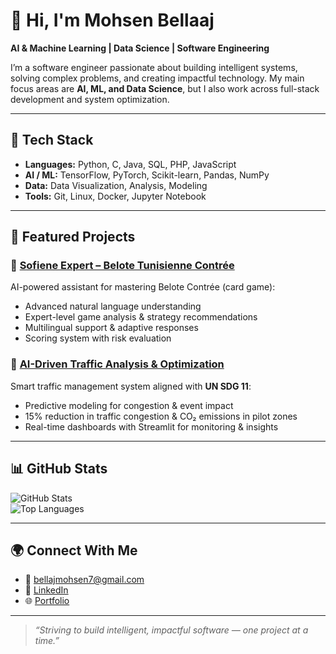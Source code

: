 # 👋 Hi, I'm Mohsen Bellaaj  

**AI & Machine Learning | Data Science | Software Engineering**  

I’m a software engineer passionate about building intelligent systems, solving complex problems, and creating impactful technology. My main focus areas are **AI, ML, and Data Science**, but I also work across full-stack development and system optimization.  

---

## 🚀 Tech Stack  

- **Languages:** Python, C, Java, SQL, PHP, JavaScript  
- **AI / ML:** TensorFlow, PyTorch, Scikit-learn, Pandas, NumPy  
- **Data:** Data Visualization, Analysis, Modeling  
- **Tools:** Git, Linux, Docker, Jupyter Notebook  

---

## 📌 Featured Projects  

### 🔹 [Sofiene Expert – Belote Tunisienne Contrée](#)  
AI-powered assistant for mastering Belote Contrée (card game):  
- Advanced natural language understanding  
- Expert-level game analysis & strategy recommendations  
- Multilingual support & adaptive responses  
- Scoring system with risk evaluation  

### 🔹 [AI-Driven Traffic Analysis & Optimization](#)  
Smart traffic management system aligned with **UN SDG 11**:  
- Predictive modeling for congestion & event impact  
- 15% reduction in traffic congestion & CO₂ emissions in pilot zones  
- Real-time dashboards with Streamlit for monitoring & insights  

---

## 📊 GitHub Stats  

![GitHub Stats](https://github-readme-stats.vercel.app/api?username=mohsen-bellaaj&show_icons=true&theme=tokyonight)  
![Top Languages](https://github-readme-stats.vercel.app/api/top-langs/?username=mohsen-bellaaj&layout=compact&theme=tokyonight)  

---

## 🌍 Connect With Me  

- 📧 [bellajmohsen7@gmail.com](mailto:bellajmohsen7@gmail.com)  
- 💼 [LinkedIn](https://www.linkedin.com)  
- 🌐 [Portfolio](https://mohsen-bellaj.netlify.app/)  

---

> _“Striving to build intelligent, impactful software — one project at a time.”_
